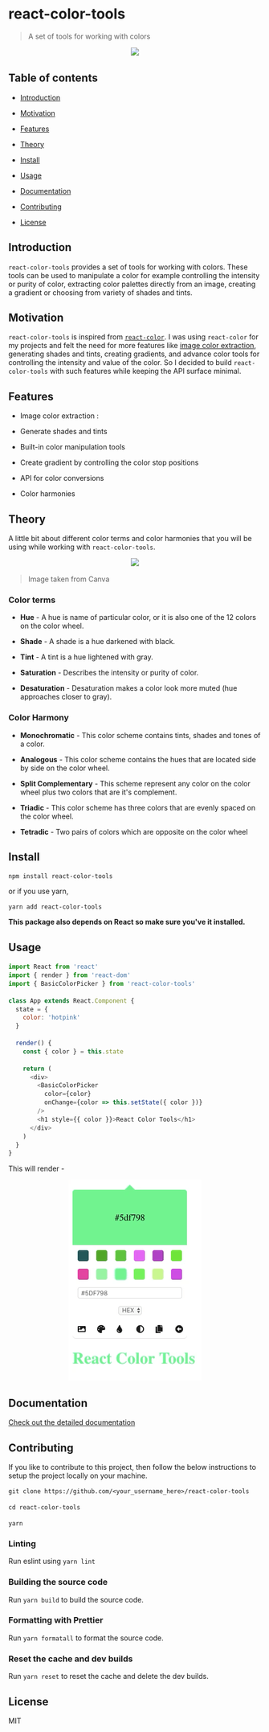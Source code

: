 # react-color-tools

> A set of tools for working with colors

<p align="center">
  <img src="./media/demo.gif" />
</p>

## Table of contents

- [Introduction](#introduction)

- [Motivation](#motivation)

- [Features](#features)

- [Theory](#theory)

- [Install](#install)

- [Usage](#usage)

- [Documentation](#documentation)

- [Contributing](#contributing)

- [License](#license)

## Introduction

`react-color-tools` provides a set of tools for working with colors. These tools can be used to manipulate a color for example controlling the intensity or purity of color, extracting color palettes directly from an image, creating a gradient or choosing from variety of shades and tints.

## Motivation

`react-color-tools` is inspired from [`react-color`](https://github.com/casesandberg/react-color). I was using `react-color` for my projects and felt the need for more features like [image color extraction](https://react-color-extractor.surge.sh), generating shades and tints, creating gradients, and advance color tools for controlling the intensity and value of the color. So I decided to build `react-color-tools` with such features while keeping the API surface minimal.

## Features

- Image color extraction :

- Generate shades and tints

- Built-in color manipulation tools

- Create gradient by controlling the color stop positions

- API for color conversions

- Color harmonies

## Theory

A little bit about different color terms and color harmonies that you will be using while working with `react-color-tools`.

<p align="center">
  <img src="https://www.canva.com/learn/wp-content/uploads/2015/07/color-theory-1-tb-752x0.png" />
</p>

> Image taken from Canva

### Color terms

- **Hue** - A hue is name of particular color, or it is also one of the 12 colors on the color wheel.

- **Shade** - A shade is a hue darkened with black.

- **Tint** - A tint is a hue lightened with gray.

- **Saturation** - Describes the intensity or purity of color.

- **Desaturation** - Desaturation makes a color look more muted (hue approaches closer to gray).

### Color Harmony

- **Monochromatic** - This color scheme contains tints, shades and tones of a color.

- **Analogous** - This color scheme contains the hues that are located side by side on the color wheel.

- **Split Complementary** - This scheme represent any color on the color wheel plus two colors that are it's complement.

- **Triadic** - This color scheme has three colors that are evenly spaced on the color wheel.

- **Tetradic** - Two pairs of colors which are opposite on the color wheel

## Install

```
npm install react-color-tools
```

or if you use yarn,

```
yarn add react-color-tools
```

**This package also depends on React so make sure you've it installed.**

## Usage

```js
import React from 'react'
import { render } from 'react-dom'
import { BasicColorPicker } from 'react-color-tools'

class App extends React.Component {
  state = {
    color: 'hotpink'
  }

  render() {
    const { color } = this.state

    return (
      <div>
        <BasicColorPicker
          color={color}
          onChange={color => this.setState({ color })}
        />
        <h1 style={{ color }}>React Color Tools</h1>
      </div>
    )
  }
}
```

This will render -

<p align="center">
  <img src="./media/basic_picker.gif" />
</p>

## Documentation

[Check out the detailed documentation]()

## Contributing

If you like to contribute to this project, then follow the below instructions to setup the project locally on your machine.

```
git clone https://github.com/<your_username_here>/react-color-tools

cd react-color-tools

yarn
```

### Linting

Run eslint using `yarn lint`

### Building the source code

Run `yarn build` to build the source code.

### Formatting with Prettier

Run `yarn formatall` to format the source code.

### Reset the cache and dev builds

Run `yarn reset` to reset the cache and delete the dev builds.

## License

MIT
